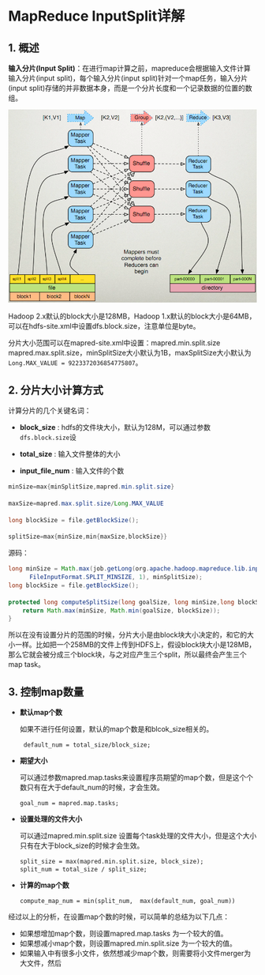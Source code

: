 # MapReduce InputSplit详解

## 1. 概述

**输入分片(Input Split)**：在进行map计算之前，mapreduce会根据输入文件计算输入分片(input split)，每个输入分片(input split)针对一个map任务，输入分片(input split)存储的并非数据本身，而是一个分片长度和一个记录数据的位置的数组。

![](../../img/MR_InputSplit_Detail.jpg)


Hadoop 2.x默认的block大小是128MB，Hadoop 1.x默认的block大小是64MB，可以在hdfs-site.xml中设置dfs.block.size，注意单位是byte。

分片大小范围可以在mapred-site.xml中设置：mapred.min.split.size mapred.max.split.size，minSplitSize大小默认为1B，maxSplitSize大小默认为`Long.MAX_VALUE = 9223372036854775807`。

## 2. 分片大小计算方式

计算分片的几个关键名词：

- **block_size** : hdfs的文件块大小，默认为128M，可以通过参数`dfs.block.size`设

- **total_size** : 输入文件整体的大小

- **input_file_num** : 输入文件的个数

	

```java
minSize=max{minSplitSize,mapred.min.split.size} 

maxSize=mapred.max.split.size/Long.MAX_VALUE

long blockSize = file.getBlockSize();

splitSize=max{minSize,min{maxSize,blockSize}}
```

源码：

```java
long minSize = Math.max(job.getLong(org.apache.hadoop.mapreduce.lib.input.
      FileInputFormat.SPLIT_MINSIZE, 1), minSplitSize);
long blockSize = file.getBlockSize();

protected long computeSplitSize(long goalSize, long minSize,long blockSize) {
    return Math.max(minSize, Math.min(goalSize, blockSize));
}
```

所以在没有设置分片的范围的时候，分片大小是由block块大小决定的，和它的大小一样。比如把一个258MB的文件上传到HDFS上，假设block块大小是128MB，那么它就会被分成三个block块，与之对应产生三个split，所以最终会产生三个map task。

## 3. 控制map数量

- **默认map个数**

	 如果不进行任何设置，默认的map个数是和blcok_size相关的。

	```
	 default_num = total_size/block_size;
	```

- **期望大小**

	可以通过参数mapred.map.tasks来设置程序员期望的map个数，但是这个个数只有在大于default_num的时候，才会生效。

	```
	goal_num = mapred.map.tasks;
	```

- **设置处理的文件大小**

	可以通过mapred.min.split.size 设置每个task处理的文件大小，但是这个大小只有在大于block_size的时候才会生效。

	```
	split_size = max(mapred.min.split.size, block_size);
	split_num = total_size / split_size;
	```

- **计算的map个数**

	```
	compute_map_num = min(split_num,  max(default_num, goal_num))
	```

 经过以上的分析，在设置map个数的时候，可以简单的总结为以下几点：

- 如果想增加map个数，则设置mapred.map.tasks 为一个较大的值。
- 如果想减小map个数，则设置mapred.min.split.size 为一个较大的值。
- 如果输入中有很多小文件，依然想减少map个数，则需要将小文件merger为大文件，然后
	